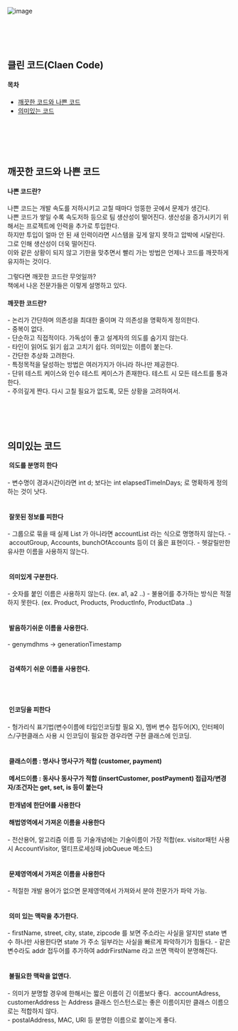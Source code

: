 

![image](https://user-images.githubusercontent.com/62210870/178767705-f8ddb4c4-08c9-4c7b-a9b6-9d82f6526191.png)
<br><br><br><br><br>


## 클린 코드(Claen Code)

#### 목차
- [깨끗한 코드와 나쁜 코드](#깨끗한-코드와-나쁜-코드)
- [의미있는 코드](#의미있는-코드)

<br><br><br><br>


## 깨끗한 코드와 나쁜 코드

#### 나쁜 코드란?
나쁜 코드는 개발 속도를 저하시키고 고칠 때마다 엉뚱한 곳에서 문제가 생긴다.<br>
나쁜 코드가 쌓일 수록 속도저하 등으로 팀 생산성이 떨어진다. 생산성을 증가시키기 위해서는 프로젝트에 인력을 추가로 투입한다. <br>
하지만 투입이 얼마 안 된 새 인력이라면 시스템을 깊게 알지 못하고 압박에 시달린다. 그로 인해 생산성이 더욱 떨어진다.<br>
이와 같은 상황이 되지 않고 기한을 맞추면서 빨리 가는 방법은 언제나 코드를 깨끗하게 유지하는 것이다.<br>

그렇다면 깨끗한 코드란 무엇일까? <br>
책에서 나온 전문가들은 이렇게 설명하고 있다.<br>


#### 깨끗한 코드란?
-&nbsp;논리가 간단하며 의존성을 최대한 줄이며 각 의존성을 명확하게 정의한다.<br>
-&nbsp;중복이 없다. <br>
-&nbsp;단순하고 직접적이다. 가독성이 좋고 설계자의 의도를 숨기지 않는다.<br>
-&nbsp;타인이 읽어도 읽기 쉽고 고치기 쉽다. 의미있는 이름이 붙는다.<br>
-&nbsp;간단한 추상화 고려한다.<br>
-&nbsp;특정목적을 달성하는 방법은 여러가지가 아니라 하나만 제공한다.<br>
-&nbsp;단위 테스트 케이스와 인수 테스트 케이스가 존재한다. 테스트 시 모든 테스트를 통과한다.<br>
-&nbsp;주의깊게 짠다. 다시 고칠 필요가 없도록, 모든 상황을 고려하여서.<br>
<br>
<br>
<br>
<br>
## 의미있는 코드

#### &nbsp;의도를 분명히 한다 
-&nbsp;변수명이 경과시간이라면 int d; 보다는 int elapsedTimeInDays; 로 명확하게 정의하는 것이 낫다. 
<br><br>

#### &nbsp;잘못된 정보를 피한다 
-&nbsp;그룹으로 묶을 때 실제 List 가 아니라면 accountList 라는 식으로 명명하지 않는다.
-&nbsp;accoutGroup, Accounts, bunchOfAccounts 등이 더 옳은 표현이다.
-&nbsp;헷갈릴만한 유사한 이름을 사용하지 않는다.
<br><br>

#### &nbsp;의미있게 구분한다.
-&nbsp;숫자를 붙인 이름은 사용하지 않는다. (ex.  a1, a2 ..)
-&nbsp;불용어를 추가하는 방식은 적절하지 못한다. (ex.  Product, Products, ProductInfo, ProductData ..)
<br><br>

#### &nbsp;발음하기쉬운 이름을 사용한다.
-&nbsp;genymdhms -> generationTimestamp 
<br><br>

#### &nbsp;검색하기 쉬운 이름을 사용한다.
<br><br>

#### &nbsp;인코딩을 피한다
-&nbsp;헝가리식 표기법(변수이름에 타입인코딩할 필요 X), 멤버 변수 접두어(X), 인터페이스/구현클래스 사용 시 인코딩이 필요한 경우라면 구현 클래스에 인코딩.
<br><br>

#### &nbsp;클래스이름 : 명사나 명사구가 적합 (customer, payment)

#### &nbsp;메서드이름 : 동사나 동사구가 적합 (insertCustomer, postPayment) 접급자/변경자/조건자는 get, set, is 등이 붙는다

#### &nbsp;한개념에 한단어를 사용한다

#### &nbsp;해법영역에서 가져온 이름을 사용한다 
-&nbsp;전산용어, 알고리즘 이름 등 기술개념에는 기술이름이 가장 적합(ex. visitor패턴 사용시 AccountVisitor, 멀티프로세싱때 jobQueue 메소드)
<br><br>

#### &nbsp;문제영역에서 가져온 이름을 사용한다
-&nbsp;적절한 개발 용어가 없으면 문제영역에서 가져와서 분야 전문가가 파악 가능.
<br><br>

#### &nbsp;의미 있는 맥락을 추가한다.
-&nbsp;firstName, street, city, state, zipcode 를 보면 주소라는 사실을 알지만 state 변수 하나만 사용한다면 state 가 주소 일부라는 사실을 빠르게 파악하기가 힘들다.
-&nbsp;같은 변수라도 addr 접두어를 추가하여  addrFirstName 라고 쓰면 맥락이 분명해진다.
<br><br>

#### &nbsp;불필요한 맥락을 없앤다.
-&nbsp;의미가 분명할 경우에 한해서는 짧은 이름이 긴 이름보다 좋다. 
&nbsp;accountAdress, customerAddress 는 Address 클래스 인스턴스로는 좋은 이름이지만 클래스 이름으로는 적합하지 않다.<br>
-&nbsp;postalAddress, MAC, URI 등 분명한 이름으로 붙이는게 좋다.
<br><br><br><br>







